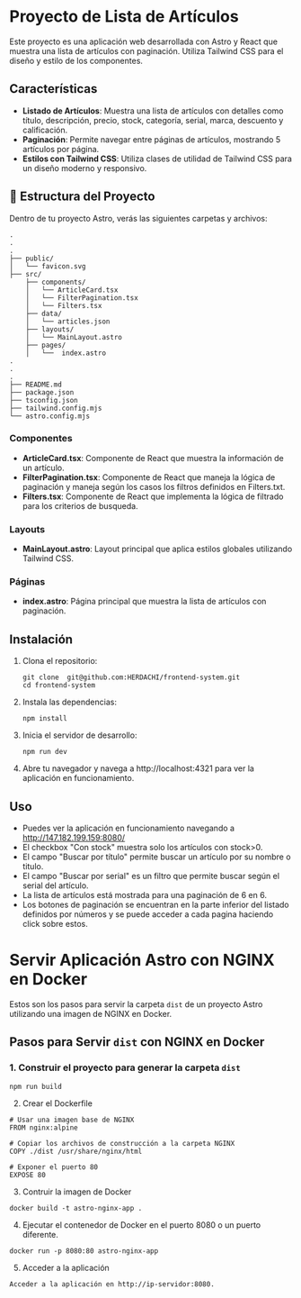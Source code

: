 # Proyecto de Lista de Artículos

Este proyecto es una aplicación web desarrollada con Astro y React que muestra una lista de artículos con paginación. Utiliza Tailwind CSS para el diseño y estilo de los componentes.

## Características

- **Listado de Artículos**: Muestra una lista de artículos con detalles como título, descripción, precio, stock, categoría, serial, marca, descuento y calificación.
- **Paginación**: Permite navegar entre páginas de artículos, mostrando 5 artículos por página.
- **Estilos con Tailwind CSS**: Utiliza clases de utilidad de Tailwind CSS para un diseño moderno y responsivo.

## 🚀 Estructura del Proyecto

Dentro de tu proyecto Astro, verás las siguientes carpetas y archivos:

```text
.
.
.
├── public/
│   └── favicon.svg
├── src/
    ├── components/
    │   └── ArticleCard.tsx
    │   └── FilterPagination.tsx
    │   └── Filters.tsx
    ├── data/
    │   └── articles.json
    ├── layouts/
    │   └── MainLayout.astro
    ├── pages/
    │   └──  index.astro
.   
.
.
├── README.md
├── package.json
├── tsconfig.json
├── tailwind.config.mjs
└── astro.config.mjs

```

### Componentes

- **ArticleCard.tsx**: Componente de React que muestra la información de un artículo.
- **FilterPagination.tsx**: Componente de React que maneja la lógica de paginación y maneja según los casos los filtros definidos en Filters.txt.
- **Filters.tsx**: Componente de React que implementa la lógica de filtrado para los criterios de busqueda.

### Layouts

- **MainLayout.astro**: Layout principal que aplica estilos globales utilizando Tailwind CSS.

### Páginas

- **index.astro**: Página principal que muestra la lista de artículos con paginación.

## Instalación

1. Clona el repositorio:

   ```
   git clone  git@github.com:HERDACHI/frontend-system.git
   cd frontend-system
   ```

2. Instala las dependencias:
   ```
   npm install
   ```

3. Inicia el servidor de desarrollo:
   ```
   npm run dev
   ```

4. Abre tu navegador y navega a http://localhost:4321 para ver la aplicación en funcionamiento.

## Uso
- Puedes ver la aplicación en funcionamiento navegando a http://147.182.199.159:8080/
- El checkbox "Con stock" muestra solo los artículos con stock>0.
- El campo "Buscar por título" permite buscar un artículo por su nombre o titulo.
- El campo "Buscar por serial" es un filtro que permite buscar según el serial del artículo.
- La lista de artículos está mostrada para una paginación de 6 en 6.
- Los botones de paginación se encuentran en la parte inferior del listado definidos por números 
  y se puede acceder a cada pagina haciendo click sobre estos.

# Servir Aplicación Astro con NGINX en Docker
Estos son los pasos para servir la carpeta `dist` de un proyecto Astro utilizando una imagen de NGINX en Docker.

## Pasos para Servir `dist` con NGINX en Docker

### 1. Construir el proyecto para generar la carpeta `dist`
```
npm run build
```

2. Crear el Dockerfile
```
# Usar una imagen base de NGINX
FROM nginx:alpine

# Copiar los archivos de construcción a la carpeta NGINX
COPY ./dist /usr/share/nginx/html

# Exponer el puerto 80
EXPOSE 80
```

3. Contruir la imagen de Docker
```
docker build -t astro-nginx-app .
```
4. Ejecutar el contenedor de Docker en el puerto 8080 o un puerto diferente.
```
docker run -p 8080:80 astro-nginx-app
```
5. Acceder a la aplicación
```
Acceder a la aplicación en http://ip-servidor:8080.
```



